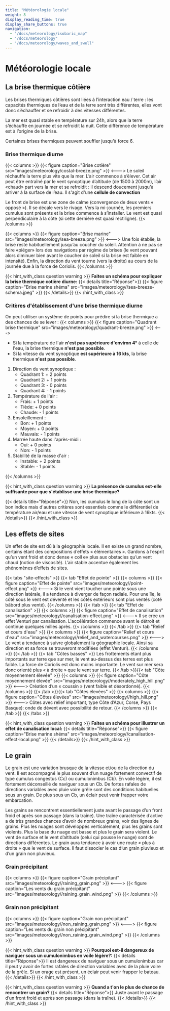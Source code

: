 ```yaml
---
title: "Météorologie locale"
weight: 8
display_reading_time: true
display_share_buttons: true
navigation:
  - "/docs/meteorology/isobaric_map"
  - "/docs/meteorology"
  - "/docs/meteorology/waves_and_swell"
---
```

# Météorologie locale

## La brise thermique côtière

Les brises thermiques côtières sont liées à l’interaction eau / terre : les capacités thermiques de l’eau et de la terre sont très différentes, elles vont donc s’échauffer et se refroidir à des vitesses différentes.

La mer est quasi stable en température sur 24h, alors que la terre s’échauffe en journée et se refroidit la nuit. Cette différence de température est à l’origine de la brise.

Certaines brises thermiques peuvent souffler jusqu'à force 6.

### Brise thermique diurne
{{< columns >}}
{{< figure caption="Brise cotière" src="images/meteorology/costal-breeze.png" >}}
<--->
Le soleil réchauffe la terre plus vite que la mer. L’air commence à s’élever.
Cet air peut être entraîné par le vent synoptique d’altitude (de 1500 à 2000m), l’air «chaud» part vers la mer et se refroidit : il descend doucement jusqu'à arriver à la surface de l’eau. Il s'agit d'une **cellule de convection**

Le front de brise est une zone de calme (convergence de deux vents « opposé »). Il se
décale vers le rivage.
Vers la mi-journée, les premiers cumulus sont présents et la brise commence à s’installer. Le vent est quasi perpendiculaire à la côte
(si cette dernière est quasi rectiligne).
{{< /columns >}}

{{< columns >}}
{{< figure caption="Brise marine" src="images/meteorology/sea-breeze.png" >}}
<--->
Une fois établie, la brise reste habituellement jusqu’au coucher du soleil. Attention à ne pas se faire «piéger» lors des navigations par régime de brises (le vent pouvant alors diminuer bien avant le coucher de soleil si la  brise  est faible en intensité). Enfin, la direction du vent tourne (vers la droite) au cours de la journée due à la force de Coriolis.
{{< /columns >}}

{{< hint_with_class question warning >}}
**Faites un schéma pour expliquer la brise thermique cotière diurne:**
{{< details title="Réponse">}}
{{< figure caption="Brise marine shéma" src="images/meteorology//sea-breeze-schema.jpeg" >}}
{{< /details>}}
{{< /hint_with_class >}}

### Critères d'établissement d'une brise thermique diurne

On peut utiliser un système de points pour prédire si la brise thermique a des chances de se lever :
{{< columns >}}
{{< figure caption="Quadrant brise thermique" src="images/meteorology//quadrant-breeze.png" >}}
<--->

* Si la température de l'air **n'est pas supérieure d'environ 4°** à celle de l'eau, la brise thermique **n'est pas possible**.
* Si la vitesse du vent synoptique **est supérieure à 16 kts**, la brise thermique **n'est pas possible**.

1. Direction du vent synoptique :
    * Quadrant 1: + 2 points
    * Quadrant 2: + 1 points
    * Quadrant 3: - 0 points
    * Quadrant 4: - 1 points
2. Température de l'air :
    * Frais: + 1 points
    * Tiède: + 0 points
    * Chaude: - 1 points
3. Ensoleillement :
    * Bon: + 1 points
    * Moyen: + 0 points
    * Mauvais: - 1 points
4. Marrée haute dans l'après-midi :
    * Oui: + 0 points
    * Non: - 1 points
5. Stabilité de la masse d'air :
    * Instable: + 2 points
    * Stable: - 1 points

{{< /columns >}}

{{< hint_with_class question warning >}}
**La présence de cumulus est-elle suffisante pour que s'établisse une brise thermique?**

{{< details title="Réponse">}}
Non, les cumulus le long de la côte sont un bon indice mais d'autres critères sont essentiels comme le différentiel de température air/eau et une vitesse de vent synoptique inférieure à 16kts.
{{< /details>}}
{{< /hint_with_class >}}

## Les effets de sites

Un effet de site est dû à la géographie locale. Il en existe un grand nombre, certains étant des compositions d’effets « élémentaires ». Gardons à l’esprit qu’un vent froid et donc dense « coll e» plus aux obstacles qu’un vent chaud (notion de viscosité). L’air stable accentue également les phénomènes d’effets de sites.

{{< tabs "site-effects" >}}
{{< tab "Effet de pointe" >}}
{{< columns >}}
{{< figure caption="Effet de pointe" src="images/meteorology//point-effect.png" >}}
<--->
Si le vent vient toucher une pointe sous une direction latérale, il a tendance à diverger de façon radiale. Pour une île, le côté sous le vent est déventé et les côtés extérieurs sont plus ventés (coté bâbord plus venté).
{{< /columns >}}
{{< /tab >}}
{{< tab "Effet de canalisation" >}}
{{< columns >}}
{{< figure caption="Effet de canalisation" src="images/meteorology//canalisation-effect.png" >}}
<--->
Il se crée un effet Venturi par canalisation. L'accélération commence avant le détroit et continue quelques milles après.
{{< /columns >}}
{{< /tab >}}
{{< tab "Relief et cours d'eau" >}}
{{< columns >}}
{{< figure caption="Relief et cours d'eau" src="images/meteorology//relief_and_watercourses.png" >}}
<--->
Le vent a tendance à suivre globalement la géographie locale. Ainsi sa direction et sa force se trouveront modifiées (effet Venturi).
{{< /columns >}}
{{< /tab >}}
{{< tab "Côtes basses" >}}
 Les frottements étant plus importants sur terre que sur mer, le vent au-dessus des terres est plus faible. La force de Coriolis est donc moins importante. Le vent sur mer sera donc orienté plus « à droite » que le vent sur terre.
{{< /tab >}}{{< tab "Côte moyennement élevée" >}}
{{< columns >}}
{{< figure caption="Côte moyennement élevée" src="images/meteorology//moderately_high_hill.png" >}}
<--->
 Création d’un « coussin » (vent faible et désordonné).
{{< /columns >}}
{{< /tab >}}{{< tab "Côtes élevées" >}}
{{< columns >}}
{{< figure caption="Côtes élevées" src="images/meteorology//high_hill.png" >}}
<--->
Côtes avec relief important, type Côte d’Azur, Corse, Pays Basque): onde de dévent avec possibilité de retour.
{{< /columns >}}
{{< /tab >}}
{{< /tabs >}}

{{< hint_with_class question warning >}}
**Faites un schéma pour illustrer un effet de canalisation local:**
{{< details title="Réponse">}}
{{< figure caption="Brise marine shéma" src="images/meteorology//canalisation-effect-local.png" >}}
{{< /details>}}
{{< /hint_with_class >}}

## Le grain
Le grain est une variation brusque de la vitesse et/ou de la direction du vent. Il est accompagné le plus souvent d’un nuage fortement convectif de type cumulus congestus (Cc) ou cumulonimbus (Cb). En voile légère, il est fortement déconseillé de naviguer sous un Cb. De fortes rafales de directions variables avec pluie voire grêle sont des conditions habituelles sous un grain. De plus sous un Cb, un éclair peut venir frapper votre embarcation.

Les grains se rencontrent essentiellement juste avant le passage d’un front froid et après son passage (dans la traîne). Une traîne caractérisée d’active a de très grandes chances d’avoir de nombreux  grains, voir des lignes de grains. Plus les nuages sont développés verticalement, plus les grains sont violents. Plus la base du nuage est basse et plus le grain sera violent.
Le vent de surface et le vent d’altitude (celui qui pousse le nuage) sont de directions différentes. Le grain aura tendance à avoir une route « plus à droite » que le vent de surface.
Il faut dissocier le cas d’un grain pluvieux et d’un grain non pluvieux.

### Grain précipitant
{{< columns >}}
{{< figure caption="Grain précipitant" src="images/meteorology//raining_grain.png" >}}
<--->
{{< figure caption="Les vents du grain précipitant" src="images/meteorology//raining_grain_wind.png" >}}
{{< /columns >}}

### Grain non précipitant
{{< columns >}}
{{< figure caption="Grain non précipitant" src="images/meteorology//non_raining_grain.png" >}}
<--->
{{< figure caption="Les vents du grain non précipitant" src="images/meteorology//non_raining_grain_wind.png" >}}
{{< /columns >}}

{{< hint_with_class question warning >}}
**Pourquoi est-il dangereux de naviguer sous un cumulonimbus en voile légère?:**
{{< details title="Réponse">}}
Il est dangereux de naviguer sous un cumulonimbus car il peut y avoir de fortes rafales de direction variables avec de la pluie voire de la grêle. Si un orage est présent, un éclair peut venir frapper le bateau.
{{< /details>}}
{{< /hint_with_class >}}

{{< hint_with_class question warning >}}
**Quand a t'on le plus de chance de rencontrer un grain?**
{{< details title="Réponse">}}
Juste avant le passage d’un front froid et après son passage (dans la traîne).
{{< /details>}}
{{< /hint_with_class >}}
